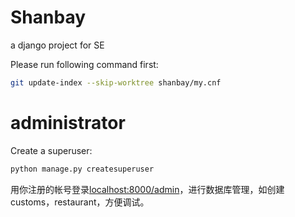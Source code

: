 # Shanbay
a django project for SE

Please run following command first:
```bash
git update-index --skip-worktree shanbay/my.cnf
```

# administrator
Create a superuser:
```bash
python manage.py createsuperuser
```
用你注册的帐号登录<a href="localhost:8000/admin">localhost:8000/admin</a>，进行数据库管理，如创建customs，restaurant，方便调试。